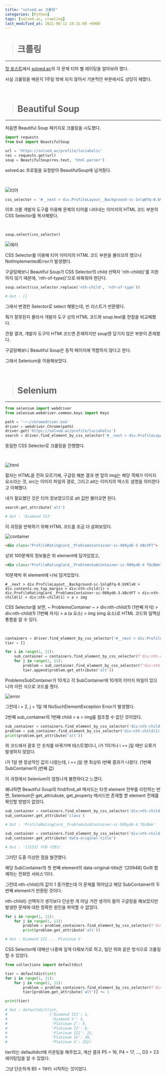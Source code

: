```yaml
---
title: "solved.ac 크롤링"
categories: [Python]
tags: [solved.ac, crawling]
last_modified_at: 2021-08-11 10:31:00 +0900
---
```


> # 크롤링
---

[<u>첫 포스트</u>](https://cael0.github.io/%EC%9D%BC%EC%83%81/first/)에서 [<u>solved.ac</u>](https://solved.ac/profile/luciaholic)의 각 문제 티어 별 레이팅을 알아보려 했다.

사실 크롤링을 배운지 1주일 밖에 되지 않아서 기본적인 부분에서도 상당히 헤맸다.

<br>

> # Beautiful Soup
---

처음엔 Beautiful Soup 패키지로 크롤링을 시도했다.

``` python
import requests
from bs4 import BeautifulSoup

url = 'https://solved.ac/profile/luciaholic'
res = requests.get(url)
soup = BeautifulSoup(res.text, 'html.parser')
```

solved.ac 프로필을 요청받아 BeautifulSoup에 넘겨줬다.

<br>

![티어](/assets/images/20210809_tier.PNG)

``` python
css_selector = '#__next > div.ProfileLayout__Background-sc-1nlq07q-0.bVKlxK > div.contents.no_top_margin > div:nth-child(1) > div.ProfileRatingCard__ProblemsContainer-sc-989yd6-3.kBcVFT > div:nth-child(1) > div:nth-child(1) > a > img'
```


이후 크롬 개발자 도구를 이용해 문제의 티어를 나타내는 이미지의 HTML 코드 부분의 CSS Selector를 복사해왔다.

<br>

```python
soup.select(css_selector)
```

![에러](/assets/images/20210809_error1.PNG)


CSS Selector를 이용해 티어 이미지의 HTML 코드 부분을 불러오려 했으나 NotImplementedError가 발생했다.

구글링해보니 Beautiful Soup가 CSS Selector의 child 선택자 'nth-child()'를 지원하지 않기 때문에, 'nth-of-type()'으로 바꿔줘야 한단다.

```python
soup.select(css_selector.replace('nth-child', 'nth-of-type'))

# Out : []
```

그래서 변경한 Selector로 select 해봤는데, 빈 리스트가 반환됐다.

뭐가 잘못된지 몰라서 개발자 도구 상의 HTML 코드와 soup.text를 한참을 비교해봤다.

관찰 결과, 개발자 도구의 HTMl 코드엔 존재하지만 soup엔 담기지 않은 부분이 존재했다.

구글링해보니 Beautiful Soup은 동적 페이지에 적합하지 않다고 한다.

그래서 Selenium을 이용해보았다.

<br>

> # Selenium
---

```python
from selenium import webdriver
from selenium.webdriver.common.keys import Keys

path = '~~~/chromedriver.exe'
driver = webdriver.Chrome(path)
driver.get('https://solved.ac/profile/luciaholic')
search = driver.find_element_by_css_selector('#__next > div.ProfileLayout__Background-sc-1nlq07q-0.bVKlxK > div.contents.no_top_margin > div:nth-child(1) > div.ProfileRatingCard__ProblemsContainer-sc-989yd6-3.kBcVFT > div:nth-child(1) > div:nth-child(1) > a > img')
```

동일한 CSS Selector로 크롤링을 진행했다.

<br>

![html](/assets/images/20210809_html.PNG)

필자는 HTML을 전혀 모르기에, 구글링 해본 결과 맨 앞의 img는 해당 객체가 이미지 요소라는 것, src는 이미지 파일의 경로, 그리고 alt는 이미지의 텍스트 설명을 의미한다고 이해했다.

내가 필요했던 것은 티어 정보였으므로 alt 값만 불러오면 된다.

```python
search.get_attribute('alt')

# Out : 'Diamond III'
```

이 과정을 반복하기 위해 HTML 코드를 조금 더 살펴보았다.

![container](/assets/images/20210809_container.PNG)

```html
<div class="ProfileRatingCard__ProblemsContainer-sc-989yd6-3 kBcVFT">
```

상위 100문제의 정보들은 위 element에 담겨있었고,

```html
<div class="ProfileRatingCard__ProblemsSubContainer-sc-989yd6-4 fQcBmk">
```

10문제씩 위 element에 나눠 담겨있었다.

```
#__next > div.ProfileLayout__Background-sc-1nlq07q-0.bVKlxK > div.contents.no_top_margin > div:nth-child(1) > div.ProfileRatingCard__ProblemsContainer-sc-989yd6-3.kBcVFT > div:nth-child(1) > div:nth-child(1) > a > img
```

CSS Selector를 보면, ~ ProblemsContainer ~ > div:nth-child(1) (1번째 자식) > div:nth-child(1) (1번째 자식) > a (a 요소) > img (img 요소)로 HTML 코드와 일맥상통함을 알 수 있다.

<br>

```python
containers = driver.find_element_by_css_selector('#__next > div.ProfileLayout__Background-sc-1nlq07q-0.bVKlxK > div.contents.no_top_margin > div:nth-child(1) > div.ProfileRatingCard__ProblemsContainer-sc-989yd6-3.kBcVFT')
tier = []

for i in range(1, 11):
    sub_container = containers.find_element_by_css_selector(f'div:nth-child({i})')
    for j in range(1, 11):
        problem = sub_container.find_element_by_css_selector(f'div:nth-child({j}) > a > img')
        tier.append(problem.get_attribute('alt'))
```

ProblemsSubContainer가 10개고 각 SubContainer에 10개의 이미지 파일이 있으니까 이런 식으로 코드를 짰다.

![error](/assets/images/20210809_error2.PNG)

그런데 i = 2, j = 1일 때 NoSuchElementException Error가 발생했다.

2번째 sub_container의 1번째 child > a > img를 참조할 수 없던 것이었다.

```python
sub_container = containers.find_element_by_css_selector('div:nth-child(1)')
problem = sub_container.find_element_by_css_selector('div:nth-child(1) > a > img')
print(problem.get_attribute('alt'))
```

위 코드에서 괄호 안 숫자를 바꿔가며 테스트했더니, i가 1이거나 i == j일 때만 오류가 발생하지 않았다.

i가 1일 땐 정상적인 값이 나왔는데, i == j일 땐 최상위 i번째 결과가 나왔다. (1번째 SubContainer의 j번째 값)

이 과정에서 Selenium이 엄청나게 불편하다고 느꼈다.

왜냐하면 Beautiful Soup의 find/find_all 메서드는 타겟 element 전부를 리턴하는 반면, Selenium은 get_attriubute, get_property 메서드만 존재할 뿐 element 전체를 확인할 방법이 없었다.

```python
sub_container = containers.find_element_by_css_selector('div:nth-child(1)')
sub_container.get_attribute('class')

# Out : 'ProfileRatingCard__ProblemsSubContainer-sc-989yd6-4 fQcBmk'

sub_container = containers.find_element_by_css_selector('div:nth-child(2)')
sub_container.get_attribute('data-original-title')

# Out : '[3153] 타워 디펜스'
```

그러던 도중 이상한 점을 발견했다.

해당 SubContainer의 첫 번째 element의 data-original-title은 '[20948] Go와 함께하는 전화망 서비스'이다.

그런데 nth-child()의 값이 1 증가했는데 이 문제를 뛰어넘고 해당 SubContainer의 두 번째 element가 반환된 것이다.

nth-child() 선택자가 생각보다 단순한 게 아닐 거란 생각이 들어 구글링을 해보았지만 발생한 문제에 대한 정확한 원인을 파악할 수 없었다.

``` python
for i in range(1, 11):
    for j in range(1, 11):
        problem = problem_containers.find_element_by_css_selector(f'div:nth-child({i}) > div:nth-child({j}) > a > img')
        print(problem.get_attribute('alt'))

# Out : Diamond III ... Platinum V
```

CSS Selector에 대해선 나중에 깊게 다뤄보기로 하고, 일단 위와 같은 방식으로 크롤링 할 수 있었다.

```python
from collections import defaultdict

tier = defaultdict(int)
for i in range(1, 11):
    for j in range(1, 11):
        problem = problem_containers.find_element_by_css_selector(f'div:nth-child({i}) > div:nth-child({j}) > a > img')
        tier[problem.get_attribute('alt')] += 1

print(tier)

# Out : defaultdict(int,
#                   {'Diamond III': 1,
#                    'Diamond V': 5,
#                    'Platinum I': 9,
#                    'Platinum II': 8,
#                    'Platinum III': 22,
#                    'Platinum IV': 30,
#                    'Platinum V': 25})
```

tier라는 defaultdict에 카운팅을 해주었고, 계산 결과 P5 = 16, P4 = 17, ..., D3 = 23 레이팅임을 알 수 있었다.

그냥 단순하게 B5 = 1부터 시작하는 것이었다.